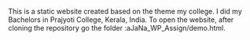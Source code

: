 This is a static website created based on the theme my college. I did my Bachelors in Prajyoti College, Kerala, India. To open the website, after cloning the repository go the folder :aJaNa_WP_Assign/demo.html. 